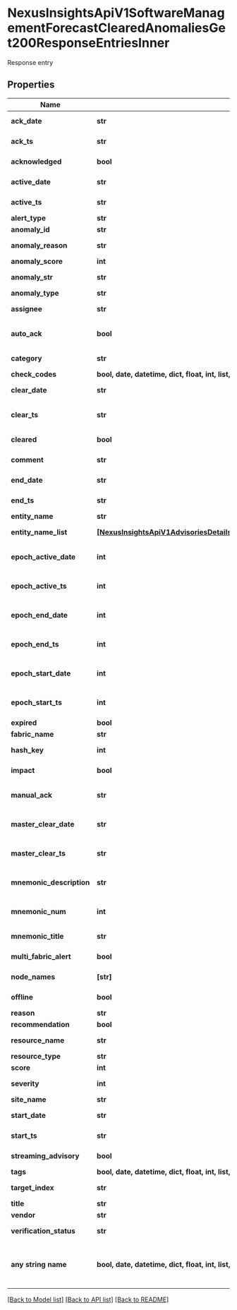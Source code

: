 # NexusInsightsApiV1SoftwareManagementForecastClearedAnomaliesGet200ResponseEntriesInner

Response entry

## Properties
Name | Type | Description | Notes
------------ | ------------- | ------------- | -------------
**ack_date** | **str** | Acknowledged timestamp | [optional] 
**ack_ts** | **str** | Acknowledged timestamp | [optional] 
**acknowledged** | **bool** | Acknowledged status | [optional] 
**active_date** | **str** | Timestamp when advisory active | [optional] 
**active_ts** | **str** | Timestamp when advisory active | [optional] 
**alert_type** | **str** | Type of alert | [optional] 
**anomaly_id** | **str** | Anomaly ID | [optional] 
**anomaly_reason** | **str** | Reason of anomaly | [optional] 
**anomaly_score** | **int** | Anomaly score | [optional] 
**anomaly_str** | **str** | Anomaly message | [optional] 
**anomaly_type** | **str** | Type of anomaly | [optional] 
**assignee** | **str** | User assigned to the advisory | [optional] 
**auto_ack** | **bool** | Auto-acknowledged status | [optional] 
**category** | **str** | Category of advisory | [optional] 
**check_codes** | **bool, date, datetime, dict, float, int, list, str, none_type** | Advisory codes | [optional] 
**clear_date** | **str** | Cleared or uncleared status | [optional] 
**clear_ts** | **str** | Timestamp at which advisory was cleared | [optional] 
**cleared** | **bool** | Cleared or uncleared status | [optional] 
**comment** | **str** | Comment for the advisory | [optional] 
**end_date** | **str** | End timestamp of advisory | [optional] 
**end_ts** | **str** | End timestamp of advisory | [optional] 
**entity_name** | **str** | Entity name | [optional] 
**entity_name_list** | [**[NexusInsightsApiV1AdvisoriesDetailsGet200ResponseEntriesInnerEntityNameListInner]**](NexusInsightsApiV1AdvisoriesDetailsGet200ResponseEntriesInnerEntityNameListInner.md) | List of entity names | [optional] 
**epoch_active_date** | **int** | Timestamp when fabric run time state active | [optional] 
**epoch_active_ts** | **int** | Timestamp when fabric run time state active | [optional] 
**epoch_end_date** | **int** | End timestamp of fabric run time state | [optional] 
**epoch_end_ts** | **int** | End timestamp of fabric run time state | [optional] 
**epoch_start_date** | **int** | Start timestamp of fabric run time state | [optional] 
**epoch_start_ts** | **int** | Start timestamp of fabric run time state | [optional] 
**expired** | **bool** | Expired status | [optional] 
**fabric_name** | **str** | Name of the site | [optional] 
**hash_key** | **int** | Hash key of advisory | [optional] 
**impact** | **bool** | Impact of advisory | [optional] 
**manual_ack** | **str** | Manually acknowledged status | [optional] 
**master_clear_date** | **str** | Master clear timestamp of advisory | [optional] 
**master_clear_ts** | **str** | Master clear timestamp of advisory | [optional] 
**mnemonic_description** | **str** | Shorthand description of advisory | [optional] 
**mnemonic_num** | **int** | Shorthand numeric code of advisory | [optional] 
**mnemonic_title** | **str** | Shorthand title of advisory | [optional] 
**multi_fabric_alert** | **bool** | Multi-fabric alert status | [optional] 
**node_names** | **[str]** | List of node names | [optional] 
**offline** | **bool** | Offline advisory status | [optional] 
**reason** | **str** | Anomaly reason | [optional] 
**recommendation** | **bool** | Recommendation | [optional] 
**resource_name** | **str** | Name of resource | [optional] 
**resource_type** | **str** | Type of resource | [optional] 
**score** | **int** | Anomaly score | [optional] 
**severity** | **int** | Severity of advisory | [optional] 
**site_name** | **str** | Name of the site | [optional] 
**start_date** | **str** | Start timestamp of advisory | [optional] 
**start_ts** | **str** | Start timestamp of advisory | [optional] 
**streaming_advisory** | **bool** | Streaming advisory status | [optional] 
**tags** | **bool, date, datetime, dict, float, int, list, str, none_type** | Advisory tags | [optional] 
**target_index** | **str** | ES index of anomaly | [optional] 
**title** | **str** | Title of anomaly | [optional] 
**vendor** | **str** | Vendor | [optional] 
**verification_status** | **str** | Verification status | [optional] 
**any string name** | **bool, date, datetime, dict, float, int, list, str, none_type** | any string name can be used but the value must be the correct type | [optional]

[[Back to Model list]](../README.md#documentation-for-models) [[Back to API list]](../README.md#documentation-for-api-endpoints) [[Back to README]](../README.md)


